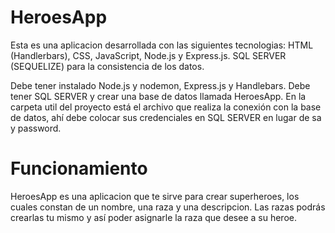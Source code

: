 # HeroesApp
Esta es una aplicacion desarrollada con las siguientes tecnologias: HTML (Handlerbars), CSS, JavaScript, 
Node.js y Express.js. SQL SERVER (SEQUELIZE) para la consistencia de los datos.

Debe tener instalado Node.js y nodemon, Express.js y Handlebars.
Debe tener SQL SERVER y crear una base de datos llamada HeroesApp. 
En la carpeta util del proyecto está el archivo que realiza la conexión con la base de datos, 
ahí debe colocar sus credenciales en SQL SERVER en lugar de sa y password.

# Funcionamiento
HeroesApp es una aplicacion que te sirve para crear superheroes, los cuales constan de un nombre,
una raza y una descripcion. Las razas podrás crearlas tu mismo y así poder asignarle la raza que desee a su heroe.
